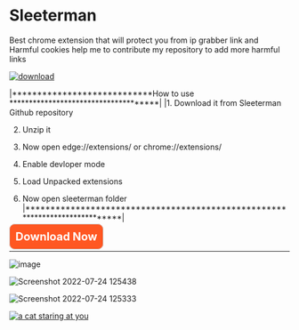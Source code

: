 # Sleeterman
Best chrome extension that  will protect you from ip grabber link and Harmful cookies help me to contribute my repository to add more harmful links  

<a href="https://github.com/Saketkesar/Sleeterman/archive/refs/heads/main.zip">
  
  <img src="https://image.freepik.com/free-icon/download-button_318-32497.jpg" alt="download" /></a>




|****************************How to use *************************************|
|1. Download it from Sleeterman Github repository                            

2. Unzip it                                                                 

3. Now open edge://extensions/ or chrome://extensions/                      

4. Enable devloper mode                                                     

6. Load Unpacked extensions                                                 

7. Now open sleeterman folder                                                               
|****************************************************************************|




</p><p><a href="https://github.com/Saketkesar/Sleeterman/archive/refs/heads/main.zip" style="background-color: #ff5722; border-radius: 10px; border: 1px solid rgb(204, 204, 204); color: white; font-size: 20px; font-weight: bold; padding: 10px; text-decoration: none;" target="_blank">
Download Now
</a></p>
  


*************************************************************************************************************
![image](https://user-images.githubusercontent.com/93246904/180637368-5278508d-a84d-420d-9538-4507438da794.png)



![Screenshot 2022-07-24 125438](https://user-images.githubusercontent.com/93246904/180637388-df107ce8-9ce1-429a-9ff6-08b0b06ed56f.png)


![Screenshot 2022-07-24 125333](https://user-images.githubusercontent.com/93246904/180637403-2ececd8c-feb9-4f8a-8ae7-0645e66e4618.png)


<a href="https://www.buymeacoffee.com/Saketkesar/">
  
  <img src="https://camo.githubusercontent.com/d95d7150e00a2f27d05e5ae149df668321097b3b64e641f82bbc5094a1b03b3a/68747470733a2f2f692e6962622e636f2f586b646a3833792f696d6167652d322e706e67" alt="a cat staring at you" /></a>


 

 
